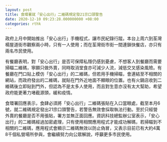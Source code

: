 ```yaml
---
layout: post
title: 食環署就「安心出行」二維碼規定發21宗口頭警告
date: 2020-12-10 09:23:28.000000000 +08:00
categories: rthk
---
```


政府上月中開始推出「安心出行」手機程式，讓市民紀錄行蹤。本台上周六到荃灣楊屋道街市觀察兩小時，只有一人使用；而在荃灣街市街一間連鎖快餐店，亦只有兩名市民使用。

有餐廳表明，對「安心出行」是否可保障私隱仍感到憂慮，不想客人到餐廳而需要掃瞄二維碼，寧願只做外賣，同時取消堂食亦可減少人流，減低交叉感染風險。有餐廳在門口貼上模仿「安心出行」的二維碼，但若用手機掃瞄，會連結至不相關的網站，而政府發出的二維碼，就貼在門外近地面不顯眼的位置。也有火鍋店收到二維碼後立即貼到門外，但認為不是太多人使用，而且對生意亦沒有太大幫助，希望政府能更著力堵截源頭，緩和疫情。

食環署回應表示，食肆必須將「安心出行」二維碼張貼在入口當眼處，截至本月6號，就二維碼規定發出21宗口頭警告，若警告無效會採取執法行動。至於只經營外賣的餐廳是否不用張貼，署方並無正面回應。資訊科技總監辦公室表示，「安心出行」的二維碼經過加密處理，只有使用相關應用程式才能成功解碼，若掃瞄到不相關的二維碼，應用程式會顯示二維碼無效以防止偽冒，又表示目前已有大約4萬8千個私營場所參與，會繼續努力向公眾解說，呼籲更多市民使用。
